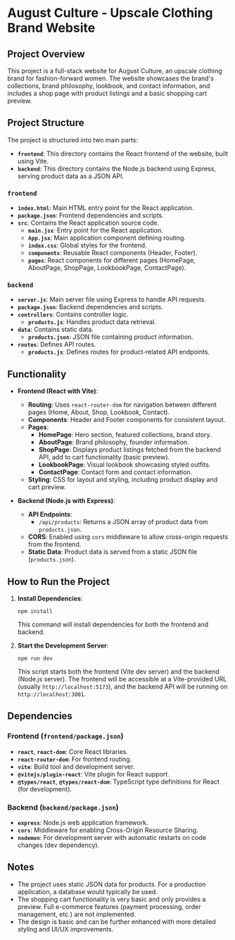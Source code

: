 # August Culture - Upscale Clothing Brand Website

## Project Overview

This project is a full-stack website for August Culture, an upscale clothing brand for fashion-forward women. The website showcases the brand's collections, brand philosophy, lookbook, and contact information, and includes a shop page with product listings and a basic shopping cart preview.

## Project Structure

The project is structured into two main parts:

- **`frontend`**: This directory contains the React frontend of the website, built using Vite.
- **`backend`**: This directory contains the Node.js backend using Express, serving product data as a JSON API.

### `frontend`

- **`index.html`**: Main HTML entry point for the React application.
- **`package.json`**:  Frontend dependencies and scripts.
- **`src`**: Contains the React application source code.
    - **`main.jsx`**:  Entry point for the React application.
    - **`App.jsx`**: Main application component defining routing.
    - **`index.css`**: Global styles for the frontend.
    - **`components`**: Reusable React components (Header, Footer).
    - **`pages`**: React components for different pages (HomePage, AboutPage, ShopPage, LookbookPage, ContactPage).

### `backend`

- **`server.js`**: Main server file using Express to handle API requests.
- **`package.json`**: Backend dependencies and scripts.
- **`controllers`**: Contains controller logic.
    - **`products.js`**: Handles product data retrieval.
- **`data`**: Contains static data.
    - **`products.json`**: JSON file containing product information.
- **`routes`**: Defines API routes.
    - **`products.js`**: Defines routes for product-related API endpoints.

## Functionality

- **Frontend (React with Vite)**:
    - **Routing**: Uses `react-router-dom` for navigation between different pages (Home, About, Shop, Lookbook, Contact).
    - **Components**:  Header and Footer components for consistent layout.
    - **Pages**:
        - **HomePage**: Hero section, featured collections, brand story.
        - **AboutPage**: Brand philosophy, founder information.
        - **ShopPage**: Displays product listings fetched from the backend API, add to cart functionality (basic preview).
        - **LookbookPage**:  Visual lookbook showcasing styled outfits.
        - **ContactPage**: Contact form and contact information.
    - **Styling**: CSS for layout and styling, including product display and cart preview.

- **Backend (Node.js with Express)**:
    - **API Endpoints**:
        - `/api/products`: Returns a JSON array of product data from `products.json`.
    - **CORS**: Enabled using `cors` middleware to allow cross-origin requests from the frontend.
    - **Static Data**: Product data is served from a static JSON file (`products.json`).

## How to Run the Project

1. **Install Dependencies**:
   ```shell
   npm install
   ```
   This command will install dependencies for both the frontend and backend.

2. **Start the Development Server**:
   ```shell
   npm run dev
   ```
   This script starts both the frontend (Vite dev server) and the backend (Node.js server). The frontend will be accessible at a Vite-provided URL (usually `http://localhost:5173`), and the backend API will be running on `http://localhost:3001`.

## Dependencies

### Frontend (`frontend/package.json`)

- **`react`**, **`react-dom`**: Core React libraries.
- **`react-router-dom`**: For frontend routing.
- **`vite`**:  Build tool and development server.
- **`@vitejs/plugin-react`**: Vite plugin for React support.
- **`@types/react`**, **`@types/react-dom`**: TypeScript type definitions for React (for development).

### Backend (`backend/package.json`)

- **`express`**:  Node.js web application framework.
- **`cors`**: Middleware for enabling Cross-Origin Resource Sharing.
- **`nodemon`**: For development server with automatic restarts on code changes (dev dependency).

## Notes

- The project uses static JSON data for products. For a production application, a database would typically be used.
- The shopping cart functionality is very basic and only provides a preview. Full e-commerce features (payment processing, order management, etc.) are not implemented.
- The design is basic and can be further enhanced with more detailed styling and UI/UX improvements.
